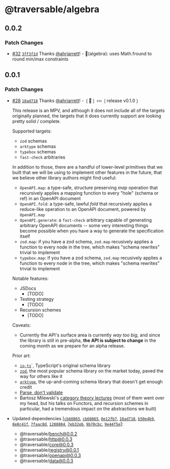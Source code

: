# @traversable/algebra

## 0.0.2

### Patch Changes

- [#32](https://github.com/traversable/traversable/pull/32) [`3ff3f1d`](https://github.com/traversable/traversable/commit/3ff3f1d091107da3434b195f15bad067591a45e3) Thanks [@ahrjarrett](https://github.com/ahrjarrett)! - 🐛(algebra): uses Math.fround to round min/max constraints

## 0.0.1

### Patch Changes

- [#28](https://github.com/traversable/traversable/pull/28) [`18ad718`](https://github.com/traversable/traversable/commit/18ad718682bd2f3d7bf100737605bb7c328a9e6d) Thanks [@ahrjarrett](https://github.com/ahrjarrett)! - ❲🌳❳ ‹‹‹ ❲release v0.1.0❳

  This release is an MPV, and although it does not include all of the targets
  originally planned, the targets that it does currently support are looking
  pretty solid / complete.

  Supported targets:

  - `zod` schemas
  - `arktype` schemas
  - `typebox` schemas
  - `fast-check` arbitraries

  In addition to those, there are a handful of lower-level primitives
  that we built that we will be using to implement other features in the
  future, that we believe other library authors might find useful:

  - `OpenAPI.map`: a type-safe, structure preserving _map_ operation that
    recursively applies a mapping function to every "hole" (schema or ref)
    in an OpenAPI document
  - `OpenAPI.fold`: a type-safe, lawful _fold_ that recursively applies a
    reduce-like operation to an OpenAPI document, powered by `OpenAPI.map`
  - `OpenAPI.generate`: a `fast-check` arbitrary capable of generating
    arbitrary OpenAPI documents -- some very interesting things become
    possible when you have a way to generate the specification itself
  - `zod.map`: if you have a zod schema, `zod.map` recusively applies a
    function to every node in the tree, which makes "schema rewrites"
    trivial to implement
  - `typebox.map`: if you have a zod schema, `zod.map` recusively applies a
    function to every node in the tree, which makes "schema rewrites"
    trivial to implement

  Notable features:

  - JSDocs
    - [TODO]
  - Testing strategy
    - [TODO]
  - Recursion schemes
    - [TODO]

  Caveats:

  - Currently the API's surface area is currently _way too big_, and since the library is
    still in pre-alpha, **the API is subject to change** in the coming month as we prepare
    for an alpha release.

  Prior art:

  - [`io-ts`](https://github.com/gcanti/io-ts)`, TypeScript's original schema library
  - [`zod`](https://github.com/colinhacks/zod), the most popular schema library on
    the market today, paved the way for others like it
  - [`arktype`](https://github.com/arktypeio/arktype), the up-and-coming schema library
    that doesn't get enough credit
  - [Parse, don't validate](https://lexi-lambda.github.io/blog/2019/11/05/parse-don-t-validate/)
  - Bartosz Milewski's [category theory lectures](https://youtu.be/I8LbkfSSR58?si=Q-CwMWndEZK4V5d4)
    (most of them went over my head, but his talks on Functors, and recursion schemes in particular,
    had a tremendous impact on the abstractions we built)

- Updated dependencies [[`cb60865`](https://github.com/traversable/traversable/commit/cb608650b658744054b69e8065ba84b4da98f877), [`cb60865`](https://github.com/traversable/traversable/commit/cb608650b658744054b69e8065ba84b4da98f877), [`0e12fb7`](https://github.com/traversable/traversable/commit/0e12fb759d2729ccd1a79e5fe1c99a2840350e19), [`18ad718`](https://github.com/traversable/traversable/commit/18ad718682bd2f3d7bf100737605bb7c328a9e6d), [`b50e4b9`](https://github.com/traversable/traversable/commit/b50e4b96f754515f72f2a9636f34f1ecf9c3d41f), [`8e8c41f`](https://github.com/traversable/traversable/commit/8e8c41f9a922e6451b82fa47be5e8fc6efca1f57), [`7faac8d`](https://github.com/traversable/traversable/commit/7faac8d9f7d2a8f45cbdf58726b702ce4b2c474c), [`1288884`](https://github.com/traversable/traversable/commit/1288884689fbf43bb4c38e3f49064bbf942c5d0f), [`7eb32eb`](https://github.com/traversable/traversable/commit/7eb32eb5574e242ca79ebd19b076fff4a65d2f9f), [`9b70cbc`](https://github.com/traversable/traversable/commit/9b70cbc748f72dd2e3af91184bbcf8437747e75c), [`9e44f5e`](https://github.com/traversable/traversable/commit/9e44f5e8bb5ead056e335d8bd4d2ed0f63d15940)]:
  - @traversable/bench@0.0.2
  - @traversable/http@0.0.3
  - @traversable/core@0.0.3
  - @traversable/registry@0.0.1
  - @traversable/openapi@0.0.3
  - @traversable/data@0.0.3
